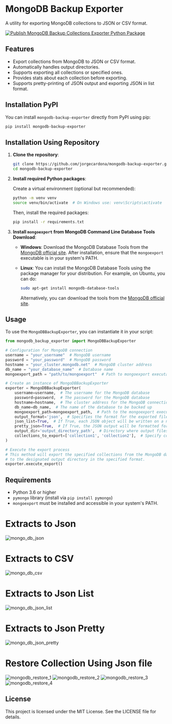 # MongoDB Backup Exporter
A utility for exporting MongoDB collections to JSON or CSV format.

[![Publish MongoDB Backup Collections Exporter Python Package](https://github.com/JorgeCardona/mongodb-backup-exporter/actions/workflows/python-publish.yml/badge.svg)](https://github.com/JorgeCardona/mongodb-backup-exporter/actions/workflows/python-publish.yml)

## Features

- Export collections from MongoDB to JSON or CSV format.
- Automatically handles output directories.
- Supports exporting all collections or specified ones.
- Provides stats about each collection before exporting.
- Supports pretty-printing of JSON output and exporting JSON in list format.

## Installation PyPI

You can install `mongodb-backup-exporter` directly from PyPI using pip:

```bash
pip install mongodb-backup-exporter
```

## Installation Using Repository 

1. **Clone the repository**:

   ```bash
   git clone https://github.com/jorgecardona/mongodb-backup-exporter.git
   cd mongodb-backup-exporter
   ```

2. **Install required Python packages**:

   Create a virtual environment (optional but recommended):

   ```bash
   python -m venv venv
   source venv/bin/activate  # On Windows use: venv\Scripts\activate
   ```

   Then, install the required packages:

   ```bash
   pip install -r requirements.txt
   ```

3. **Install `mongoexport` from MongoDB Command Line Database Tools Download**:

   - **Windows**: Download the MongoDB Database Tools from the [MongoDB official site](https://www.mongodb.com/try/download/database-tools). After installation, ensure that the `mongoexport` executable is in your system's PATH.

   - **Linux**: You can install the MongoDB Database Tools using the package manager for your distribution. For example, on Ubuntu, you can do:

     ```bash
     sudo apt-get install mongodb-database-tools
     ```

     Alternatively, you can download the tools from the [MongoDB official site](https://www.mongodb.com/try/download/database-tools/).

## Usage

To use the `MongoDBBackupExporter`, you can instantiate it in your script:

```python
from mongodb_backup_exporter import MongoDBBackupExporter

# Configuration for MongoDB connection
username = "your_username"  # MongoDB username
password = "your_password"  # MongoDB password
hostname = "your_cluster.mongodb.net"  # MongoDB cluster address
db_name = "your_database_name"  # Database name
mongoexport_path = "path/to/mongoexport"  # Path to mongoexport executable

# Create an instance of MongoDBBackupExporter
exporter = MongoDBBackupExporter(
    username=username,  # The username for the MongoDB database
    password=password,  # The password for the MongoDB database
    hostname=hostname,  # The cluster address for the MongoDB connection
    db_name=db_name,  # The name of the database to be backed up
    mongoexport_path=mongoexport_path,  # Path to the mongoexport executable
    output_format='json',  # Specifies the format for the exported files; can be 'json' or 'csv'
    json_list=True,  # If True, each JSON object will be written on a new line in list format
    pretty_json=True,  # If True, the JSON output will be formatted for better readability
    output_dir='output_directory_path',  # Directory where output files will be saved; defaults to current working directory if None
    collections_to_export=['collection1', 'collection2'],  # Specify collections to export; if None, all collections will be exported
)

# Execute the export process
# This method will export the specified collections from the MongoDB database
# to the designated output directory in the specified format.
exporter.execute_export()
```

## Requirements

- Python 3.6 or higher
- `pymongo` library (install via `pip install pymongo`)
- `mongoexport` must be installed and accessible in your system's PATH.

# Extracts to Json 
![mongo_db_json](https://raw.githubusercontent.com/JorgeCardona/mongodb-backup-exporter/refs/heads/main/images/mongo_db_json.png)

# Extracts to CSV 
![mongo_db_csv](https://raw.githubusercontent.com/JorgeCardona/mongodb-backup-exporter/refs/heads/main/images/mongo_db_csv.png)

# Extracts to Json List
![mongo_db_json_list](https://raw.githubusercontent.com/JorgeCardona/mongodb-backup-exporter/refs/heads/main/images/mongo_db_json_list.png)

# Extracts to Json Pretty
![mongo_db_json_pretty](https://raw.githubusercontent.com/JorgeCardona/mongodb-backup-exporter/refs/heads/main/images/mongo_db_json_pretty.png)

# Restore Collection Using Json file
![mongodb_restore_1](https://raw.githubusercontent.com/JorgeCardona/mongodb-backup-exporter/refs/heads/main/images/mongodb_restore_1.png)
![mongodb_restore_2](https://raw.githubusercontent.com/JorgeCardona/mongodb-backup-exporter/refs/heads/main/images/mongodb_restore_2.png)
![mongodb_restore_3](https://raw.githubusercontent.com/JorgeCardona/mongodb-backup-exporter/refs/heads/main/images/mongodb_restore_3.png)
![mongodb_restore_4](https://raw.githubusercontent.com/JorgeCardona/mongodb-backup-exporter/refs/heads/main/images/mongodb_restore_4.png)

## License

This project is licensed under the MIT License. See the LICENSE file for details.